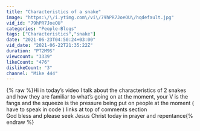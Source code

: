 ```yaml
---
title: "Characteristics of a snake"
image: "https:\/\/i.ytimg.com\/vi\/79hPR7JoeOU\/hqdefault.jpg"
vid_id: "79hPR7JoeOU"
categories: "People-Blogs"
tags: ["Characteristics","snake"]
date: "2021-06-23T04:50:24+03:00"
vid_date: "2021-06-22T21:35:22Z"
duration: "PT2M9S"
viewcount: "3339"
likeCount: "476"
dislikeCount: "3"
channel: "Mike 444"
---
```

{% raw %}Hi in today’s video I talk about the characteristics of 2 snakes and how they are familiar to what’s going on at the moment, your V is the fangs and the squeeze is the pressure being put on people at the moment ( have to speak in code ) links at top of comments section <br />God bless and please seek Jesus Christ today in prayer and repentance{% endraw %}

